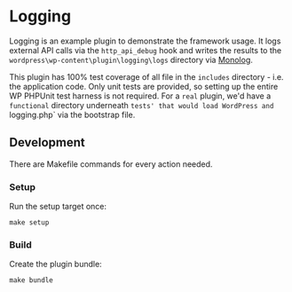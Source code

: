 # Logging

Logging is an example plugin to demonstrate the framework usage.
It logs external API calls via the `http_api_debug` hook and writes the results to the
`wordpress\wp-content\plugin\logging\logs` directory via [Monolog](https://github.com/Seldaek/monolog).

This plugin has 100% test coverage of all file in the `includes` directory - i.e. the application code.
Only unit tests are provided, so setting up the entire WP PHPUnit test harness is not required.
For a `real` plugin, we'd have a `functional` directory underneath `tests' that would load WordPress and `logging.php`
via the bootstrap file.

## Development
There are Makefile commands for every action needed.

### Setup

Run the setup target once:
```shell
make setup
```

### Build
Create the plugin bundle:
```shell
make bundle
```